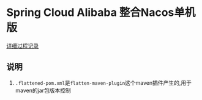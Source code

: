 # Spring Cloud Alibaba 整合Nacos单机版
[详细过程记录](https://xiaoyver.top/articles/2023/05/11/1683784904915.html)


## 说明
1. `.flattened-pom.xml`是`flatten-maven-plugin`这个maven插件产生的,用于maven的jar包版本控制
